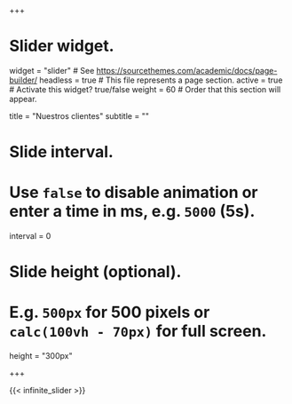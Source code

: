 +++
# Slider widget.
widget = "slider"  # See https://sourcethemes.com/academic/docs/page-builder/
headless = true  # This file represents a page section.
active = true  # Activate this widget? true/false
weight = 60  # Order that this section will appear.

title = "Nuestros clientes"
subtitle = ""

# Slide interval.
# Use `false` to disable animation or enter a time in ms, e.g. `5000` (5s).
interval = 0

# Slide height (optional).
# E.g. `500px` for 500 pixels or `calc(100vh - 70px)` for full screen.
height = "300px"


+++

{{< infinite_slider >}}